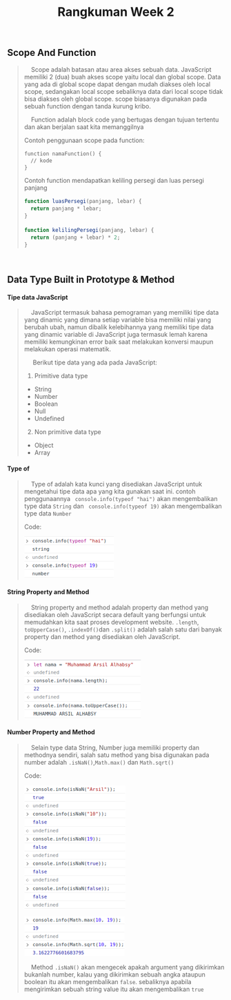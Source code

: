 <div style="text-align: center"><h1>Rangkuman Week 2</h1></div>
<!-- ========================Bagian CLI======================== -->
&nbsp;

## Scope And Function

> &nbsp;&nbsp;&nbsp;&nbsp;Scope adalah batasan atau area akses sebuah data. JavaScript memiliki 2 (dua) buah akses scope yaitu local dan global scope. Data yang ada di global scope dapat dengan mudah diakses oleh local scope, sedangakan local scope sebaliknya data dari local scope tidak bisa diakses oleh global scope. scope biasanya digunakan pada sebuah function dengan tanda kurung kribo.
>
> &nbsp;&nbsp;&nbsp;&nbsp;Function adalah block code yang bertugas dengan tujuan tertentu dan akan berjalan saat kita memanggilnya
>
> Contoh penggunaan scope pada function:
>
> ```
> function namaFunction() {
>   // kode
> }
> ```
>
> Contoh function mendapatkan keliling persegi dan luas persegi panjang
>
> ```js
> function luasPersegi(panjang, lebar) {
>   return panjang * lebar;
> }
>
> function kelilingPersegi(panjang, lebar) {
>   return (panjang + lebar) * 2;
> }
> ```

&nbsp;

## Data Type Built in Prototype & Method

#### Tipe data JavaScript

> &nbsp;&nbsp;&nbsp;&nbsp;JavaScript termasuk bahasa pemograman yang memiliki tipe data yang dinamic yang dimana setiap variable bisa memiliki nilai yang berubah ubah, namun dibalik kelebihannya yang memiliki tipe data yang dinamic variable di JavaScript juga termasuk lemah karena memiliki kemungkinan error baik saat melakukan konversi maupun melakukan operasi matematik.
>
> &nbsp;&nbsp;&nbsp;&nbsp; Berikut tipe data yang ada pada JavaScript:
>
> 1. Primitive data type
>
> - String
> - Number
> - Boolean
> - Null
> - Undefined
>
> 2. Non primitive data type
>
> - Object
> - Array

#### Type of

> &nbsp;&nbsp;&nbsp;&nbsp;Type of adalah kata kunci yang disediakan JavaScript untuk mengetahui tipe data apa yang kita gunakan saat ini. contoh penggunaannya ` console.info(typeof "hai")` akan mengembalikan type data `String` dan ` console.info(typeof 19)` akan mengembalikan type data `Number`
>
> Code:
>
> ![type-of-image](assets/images/type-of.png "type of image")

#### String Property and Method

> &nbsp;&nbsp;&nbsp;&nbsp;String property and method adalah property dan method yang disediakan oleh JavaScript secara default yang berfungsi untuk memudahkan kita saat proses development website. `.length`, `toUpperCase()`, `.indexOf()`dan `.split()` adalah salah satu dari banyak property dan method yang disediakan oleh JavaScript.
>
> Code:
>
> ![property-and-method](assets/images/property-and-method.png "property-and-method")

#### Number Property and Method

> &nbsp;&nbsp;&nbsp;&nbsp;Selain type data String, Number juga memiliki property dan methodnya sendiri, salah satu method yang bisa digunakan pada number adalah `.isNaN()`,`Math.max()` dan `Math.sqrt()`
>
> Code:
>
> ![isNaNmethod](assets/images/isNaN-method.png "isNaNmethod")
>
> ![max-sqrt-gambar](assets/images/max-and-sqrt.png "max-sqrt")
>
> &nbsp;&nbsp;&nbsp;&nbsp;Method `.isNaN()` akan mengecek apakah argument yang dikirimkan bukanlah number, kalau yang dikirimkan sebuah angka ataupun boolean itu akan mengembalikan `false`. sebaliknya apabila mengirimkan sebuah string value itu akan mengembalikan `true`
